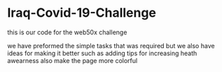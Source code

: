 # Iraq-Covid-19-Challenge 

this is our code for the web50x challenge 

we have preformed the simple tasks that was required 
but we also have ideas for making it better 
such as adding tips for increasing  heath awearness 
also make the page more colorful 
